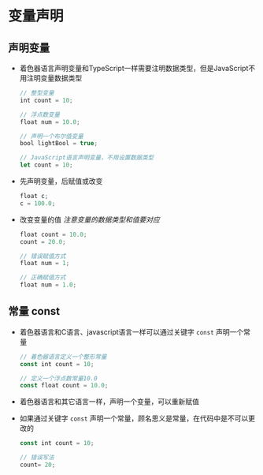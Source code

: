 # 变量声明

## 声明变量

+ 着色器语言声明变量和TypeScript一样需要注明数据类型，但是JavaScript不用注明变量数据类型

  ```js
  // 整型变量
  int count = 10;

  // 浮点数变量
  float num = 10.0;

  // 声明一个布尔值变量
  bool lightBool = true;
  ```

  ```js
  // JavaScript语言声明变量，不用设置数据类型
  let count = 10;
  ```

+ 先声明变量，后赋值或改变

  ```js
  float c;
  c = 100.0;
  ```

+ 改变变量的值 *注意变量的数据类型和值要对应*

  ```js
  float count = 10.0;
  count = 20.0;
  ```

  ```js
  // 错误赋值方式
  float num = 1;

  // 正确赋值方式
  float num = 1.0;
  ```

## 常量 const

+ 着色器语言和C语言、javascript语言一样可以通过关键字 `const` 声明一个常量

  ```js
  // 着色器语言定义一个整形常量
  const int count = 10;

  // 定义一个浮点数常量10.0
  const float count = 10.0;
  ```

+ 着色器语言和其它语言一样，声明一个变量，可以重新赋值
+ 如果通过关键字 `const` 声明一个常量，顾名思义是常量，在代码中是不可以更改的

  ```js
  const int count = 10;

  // 错误写法
  count= 20;
  ```
